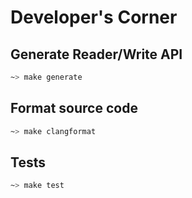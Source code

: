 # Developer's Corner
## Generate Reader/Write API
```sh
~> make generate
```
## Format source code
```sh
~> make clangformat
```
## Tests
```sh
~> make test
```
